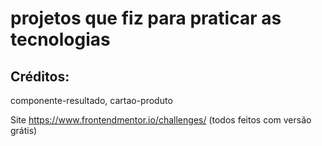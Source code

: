 # projetos que fiz para praticar as tecnologias
 
## Créditos:
componente-resultado, cartao-produto

Site https://www.frontendmentor.io/challenges/ (todos feitos com versão grátis)
